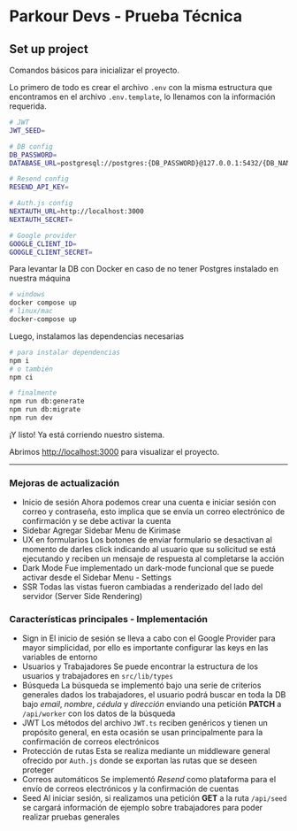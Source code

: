 # Parkour Devs - Prueba Técnica

## Set up project

Comandos básicos para inicializar el proyecto.

Lo primero de todo es crear el archivo `.env` con la misma estructura que encontramos en el archivo `.env.template`, lo llenamos con la información requerida.

```bash
# JWT
JWT_SEED=

# DB config
DB_PASSWORD=
DATABASE_URL=postgresql://postgres:{DB_PASSWORD}@127.0.0.1:5432/{DB_NAME}

# Resend config
RESEND_API_KEY=

# Auth.js config
NEXTAUTH_URL=http://localhost:3000
NEXTAUTH_SECRET=

# Google provider
GOOGLE_CLIENT_ID=
GOOGLE_CLIENT_SECRET=
```

Para levantar la DB con Docker en caso de no tener Postgres instalado en nuestra máquina

```bash
# windows
docker compose up
# linux/mac
docker-compose up
```

Luego, instalamos las dependencias necesarias

```bash
# para instalar dependencias
npm i
# o también
npm ci

# finalmente
npm run db:generate
npm run db:migrate
npm run dev
```

¡Y listo! Ya está corriendo nuestro sistema.

Abrimos [http://localhost:3000](http://localhost:3000) para visualizar el proyecto.

---

### Mejoras de actualización

+ Inicio de sesión
Ahora podemos crear una cuenta e iniciar sesión con correo y contraseña, esto implica que se envía un correo electrónico de confirmación y se debe activar la cuenta
+ Sidebar
Agregar Sidebar Menu de Kirimase
+ UX en formularios
Los botones de enviar formulario se desactivan al momento de darles click indicando al usuario que su solicitud se está ejecutando y reciben un mensaje de respuesta al completarse la acción
+ Dark Mode
Fue implementado un dark-mode funcional que se puede activar desde el Sidebar Menu - Settings
+ SSR
Todas las vistas fueron cambiadas a renderizado del lado del servidor (Server Side Rendering)

### Características principales - Implementación

+ Sign in
El inicio de sesión se lleva a cabo con el Google Provider para mayor simplicidad, por ello es importante configurar las keys en las variables de entorno
+ Usuarios y Trabajadores
Se puede encontrar la estructura de los usuarios y trabajadores en `src/lib/types`
+ Búsqueda
La búsqueda se implementó bajo una serie de criterios generales dados los trabajadores, el usuario podrá buscar en toda la DB bajo *email*, *nombre*, *cédula* y *dirección* enviando una petición **PATCH** a `/api/worker` con los datos de la búsqueda
+ JWT
Los métodos del archivo `JWT.ts` reciben genéricos y tienen un propósito general, en esta ocasión se usan principalmente para la confirmación de correos electrónicos
+ Protección de rutas
Esta se realiza mediante un middleware general ofrecido por `Auth.js` donde se exportan las rutas que se deseen proteger
+ Correos automáticos
Se implementó *Resend* como plataforma para el envío de correos electrónicos y la confirmación de cuentas
+ Seed
Al iniciar sesión, si realizamos una petición **GET** a la ruta `/api/seed` se cargará información de ejemplo sobre trabajadores para poder realizar pruebas generales
